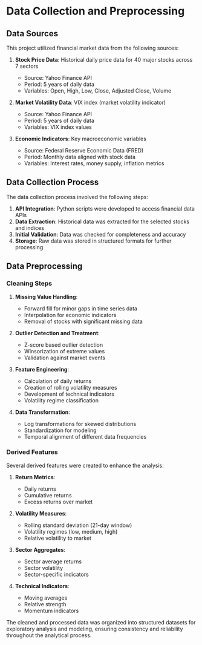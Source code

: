 # Data Collection and Preprocessing

## Data Sources
This project utilized financial market data from the following sources:

1. **Stock Price Data**: Historical daily price data for 40 major stocks across 7 sectors
   - Source: Yahoo Finance API
   - Period: 5 years of daily data
   - Variables: Open, High, Low, Close, Adjusted Close, Volume

2. **Market Volatility Data**: VIX index (market volatility indicator)
   - Source: Yahoo Finance API
   - Period: 5 years of daily data
   - Variables: VIX index values

3. **Economic Indicators**: Key macroeconomic variables
   - Source: Federal Reserve Economic Data (FRED)
   - Period: Monthly data aligned with stock data
   - Variables: Interest rates, money supply, inflation metrics

## Data Collection Process
The data collection process involved the following steps:

1. **API Integration**: Python scripts were developed to access financial data APIs
2. **Data Extraction**: Historical data was extracted for the selected stocks and indices
3. **Initial Validation**: Data was checked for completeness and accuracy
4. **Storage**: Raw data was stored in structured formats for further processing

## Data Preprocessing

### Cleaning Steps
1. **Missing Value Handling**:
   - Forward fill for minor gaps in time series data
   - Interpolation for economic indicators
   - Removal of stocks with significant missing data

2. **Outlier Detection and Treatment**:
   - Z-score based outlier detection
   - Winsorization of extreme values
   - Validation against market events

3. **Feature Engineering**:
   - Calculation of daily returns
   - Creation of rolling volatility measures
   - Development of technical indicators
   - Volatility regime classification

4. **Data Transformation**:
   - Log transformations for skewed distributions
   - Standardization for modeling
   - Temporal alignment of different data frequencies

### Derived Features
Several derived features were created to enhance the analysis:

1. **Return Metrics**:
   - Daily returns
   - Cumulative returns
   - Excess returns over market

2. **Volatility Measures**:
   - Rolling standard deviation (21-day window)
   - Volatility regimes (low, medium, high)
   - Relative volatility to market

3. **Sector Aggregates**:
   - Sector average returns
   - Sector volatility
   - Sector-specific indicators

4. **Technical Indicators**:
   - Moving averages
   - Relative strength
   - Momentum indicators

The cleaned and processed data was organized into structured datasets for exploratory analysis and modeling, ensuring consistency and reliability throughout the analytical process.

